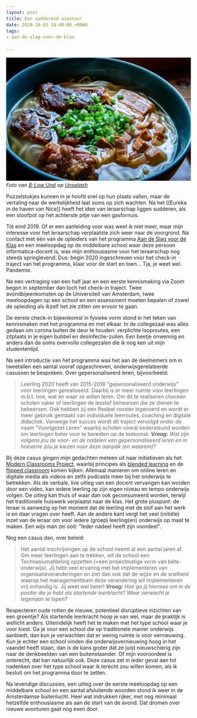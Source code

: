 ```yaml
---
layout: post
title: Een sudderend avontuur
date: 2020-10-03 18:40:00 +0000
tags:
- aan-de-slag-voor-de-klas

---
```

![](/uploads/8-low-ural-l3mr7vsdmd4-unsplash.jpg)  
_Foto van_ [_8-Low Ural_](https://unsplash.com/@ural_8_low?utm_source=unsplash&utm_medium=referral&utm_content=creditCopyText) _op_ [_Unsplash_](https://unsplash.com/s/photos/stew?utm_source=unsplash&utm_medium=referral&utm_content=creditCopyText)

Puzzelstukjes kunnen in je hoofd snel op hun plaats vallen, maar de vertaling naar de werkelijkheid laat soms op zich wachten. Na het [[Eureka in de haven van Nice]] heeft het idee van leraarschap liggen sudderen, als een stoofpot op het achterste pitje van een gasfornuis.

Tot eind 2019. Of er een aanleiding voor was weet ik niet meer, maar mijn interesse voor het leraarschap verplaatste zich weer naar de voorgrond. Na contact met één van de opleiders van het programma [Aan de Slag voor de Klas](https://www.uva.nl/programmas/lerarenopleiding/aan-de-slag-voor-de-klas/aan-de-slag-voor-de-klas.html?cb) en een meeloopdag op de middelbare school waar deze persoon informatica-docent is, was mijn enthousiasme voor het leraarschap nog steeds springlevend. Dus: begin 2020 ingeschreven voor het check-in traject van het programma, klaar voor de start en toen... Tja, je weet wel. Pandemie.

Na een vertraging van een half jaar en een eerste kennismaking via Zoom begon in september dan toch het check-in traject. Twee avondbijeenkomsten op de Universiteit van Amsterdam, twee meeloopdagen op een school en een assessment moeten bepalen of zowel de opleiding als ikzelf het zie zitten om ervoor te gaan.

De eerste check-in bijeenkomst in fysieke vorm stond in het teken van kennismaken met het programma en met elkaar. In de collegezaal was alles gedaan om corona buiten de deur te houden: verplichte looproutes, een zitplaats in je eigen bubbel en desinfectie-zuilen. Een beetje onwennig en anders dan de soms overvolle collegezalen die ik nog ken uit mijn studententijd.

Na een introductie van het programma was het aan de deelnemers om in tweetallen een aantal vooraf opgeschreven, onderwijsgerelateerde casussen te bespreken. Over gepersonaliseerd leren, bijvoorbeeld:

> Leerling 2020 heeft van 2015-2018 "gepersonaliseerd onderwijs" voor leerlingen gerealiseerd. Daarbij is er meer ruimte voor leerlingen m.b.t. hoe, wat en waar ze willen leren. Om dit te realiseren checken scholen vaker of leerlingen de lesstof beheersen die ze dienen te beheersen. Ook hebben zij een flexibel rooster ingevoerd en wordt er meer gebruik gemaakt van individuele leerroutes, coaching en digitale didactiek. Vanwege het succes wordt dit traject vervolgd onder de naam "Voortgezet Leren" waarbij scholen vooral ondersteund worden om leerlingen beter voor te bereiden op de toekomst.
> _**Vraag:** Wat zijn volgens jou de voor- en de nadelen van gepersonaliseerd leren en in hoeverre zou je kiezen voor deze aanpak (en waarom)?_

Bij deze casus gingen mijn gedachten meteen uit naar initiatieven als het [Modern Classrooms Project](https://modernclassrooms.org/), waarbij principes als [blended learning](https://www.teachthought.com/learning/the-definition-of-blended-learning/) en de [flipped classroom](https://www.edutopia.org/blog/flipped-classroom-pro-and-con-mary-beth-hertz) komen kijken. Allemaal manieren om online leren en digitale media als videos en zelfs podcasts meer bij het onderwijs te betrekken. Als de verbale, live uitleg van een docent vervangen kan worden door een video, kan iedere leerling op zijn eigen niveau en tempo onderwijs volgen. De uitleg kan thuis of waar dan ook geconsumeerd worden, terwijl het traditionele huiswerk verplaatst naar de klas. Het grote pluspunt: de leraar is aanwezig op het moment dat de leerling met de stof aan het werk is en daar vragen over heeft. Aan de andere kant vergt het veel (initiële) inzet van de leraar om voor iedere (groep) leerling(en) onderwijs op maat te maken. Een wijs man zei ooit: "Ieder nadeel heeft zijn voordeel".

Nog een casus dan, over beleid:

> Het aantal inschrijvingen op de school neemt al een aantal jaren af. Om meer leerlingen aan te trekken, wil de school een Technasiumafdeling opzetten (=een projectmatige vorm van bèta-onderwijs). Jij hebt veel ervaring met het implementeren van organisatieveranderingen en ziet dan ook dat de wijze en de snelheid waarop het managementteam deze verandering wil implementeren vrij onhandig is. Jij weet wel beter!
> _**Vraag:** Hoe ga jij hiermee om in de positie die je hebt als startende leerkracht? Waar verwacht je tegenaan te lopen?_

Respecteren oude rotten de nieuwe, potentieel disruptieve inzichten van een groentje? Als startende leerkracht hoop je van wel, maar de praktijk is wellicht anders. Uiteindelijk heeft het te maken met het type school waar je voor kiest. Ga je voor een school die op traditionele manier onderwijs aanbiedt, dan kun je verwachten dat er weinig ruimte is voor vernieuwing. Kun je echter een school vinden die onderwijsvernieuwing hoog in het vaandel heeft staan, dan is de kans groter dat ze juist nieuwschierig zijn naar de denkbeelden van een buitenstaander. Of mijn vooroordeel is onterecht, dat kan natuurlijk ook. Deze casus zet in ieder geval aan tot nadenken over het type school waar ik terecht zou willen komen, als ik besluit om het programma door te zetten.

Na levendige discussies, een uitleg over de eerste meeloopdag op een middelbare school en een aantal afsluitende woorden stond ik weer in de Amsterdamse buitenlucht. Heel wat indrukken rijker, met nog minimaal hetzelfde enthousiasme als aan de start van de avond. Dat dromen over nieuwe avonturen gaat nog even door.